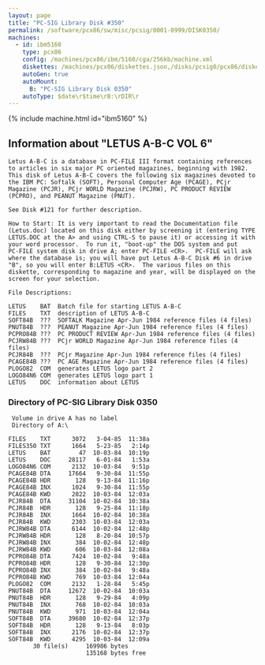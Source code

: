```yaml
---
layout: page
title: "PC-SIG Library Disk #350"
permalink: /software/pcx86/sw/misc/pcsig/0001-0999/DISK0350/
machines:
  - id: ibm5160
    type: pcx86
    config: /machines/pcx86/ibm/5160/cga/256kb/machine.xml
    diskettes: /machines/pcx86/diskettes.json,/disks/pcsig0/pcx86/diskettes.json
    autoGen: true
    autoMount:
      B: "PC-SIG Library Disk 0350"
    autoType: $date\r$time\rB:\rDIR\r
---
```


{% include machine.html id="ibm5160" %}

## Information about "LETUS A-B-C VOL 6"

    Letus A-B-C is a database in PC-FILE III format containing references
    to articles in six major PC oriented magazines, beginning with 1982.
    This disk of Letus A-B-C covers the following six magazines devoted to
    the IBM PC: Softalk (SOFT), Personal Computer Age (PCAGE), PCjr
    Magazine (PCJR), PCjr WORLD Magazine (PCJRW), PC PRODUCT REVIEW
    (PCPRO), and PEANUT Magazine (PNUT).
    
    See Disk #121 for further description.
    
    How to Start: It is very important to read the Documentation file
    (Letus.doc) located on this disk either by screening it (entering TYPE
    LETUS.DOC at the A> and using CTRL-S to pause it) or accessing it with
    your word processor.  To run it, "boot-up" the DOS system and put
    PC-FILE system disk in drive A; enter PC-FILE <CR>.  PC-FILE will ask
    where the database is; you will have put Letus A-B-C Disk #6 in drive
    "B", so you will enter B:LETUS <CR>.  The various files on this
    diskette, corresponding to magazine and year, will be displayed on the
    screen for your selection.
    
    File Descriptions:
    
    LETUS    BAT  Batch file for starting LETUS A-B-C
    FILES    TXT  description of LETUS A-B-C
    SOFT84B  ???  SOFTALK Magazine Apr-Jun 1984 reference files (4 files)
    PNUT84B  ???  PEANUT Magazine Apr-Jun 1984 reference files (4 files)
    PCPRO84B ???  PC PRODUCT REVIEW Apr-Jun 1984 reference files (4 files)
    PCJRW84B ???  PCjr WORLD Magazine Apr-Jun 1984 reference files (4 files)
    PCJR84B  ???  PCjr Magazine Apr-Jun 1984 reference files (4 files)
    PCAGE84B ???  PC AGE Magazine Apr-Jun 1984 reference files (4 files)
    PLOGO82  COM  generates LETUS logo part 2
    LOGO84N6 COM  generates LETUS logo part 1
    LETUS    DOC  information about LETUS

### Directory of PC-SIG Library Disk 0350

     Volume in drive A has no label
     Directory of A:\

    FILES    TXT      3072   3-04-85  11:38a
    FILES350 TXT      1664   5-23-85   2:14p
    LETUS    BAT        47  10-03-84  10:19p
    LETUS    DOC     28117   6-01-84   1:53a
    LOGO84N6 COM      2132  10-03-84   9:51p
    PCAGE84B DTA     17664   9-30-84  11:55p
    PCAGE84B HDR       128   9-13-84  11:16p
    PCAGE84B INX      1024   9-30-84  11:55p
    PCAGE84B KWD      2022  10-03-84  12:03a
    PCJR84B  DTA     31104  10-02-84  10:38a
    PCJR84B  HDR       128   9-25-84  11:18p
    PCJR84B  INX      1664  10-02-84  10:38a
    PCJR84B  KWD      2303  10-03-84  12:03a
    PCJRW84B DTA      6144  10-02-84  12:48p
    PCJRW84B HDR       128   8-20-84  10:57p
    PCJRW84B INX       384  10-02-84  12:48p
    PCJRW84B KWD       606  10-03-84  12:08a
    PCPRO84B DTA      7424  10-02-84   9:48a
    PCPRO84B HDR       128   9-30-84  12:30p
    PCPRO84B INX       384  10-02-84   9:48a
    PCPRO84B KWD       769  10-03-84  12:04a
    PLOGO82  COM      2132   1-28-84   5:45p
    PNUT84B  DTA     12672  10-02-84  10:03a
    PNUT84B  HDR       128   9-29-84   4:09p
    PNUT84B  INX       768  10-02-84  10:03a
    PNUT84B  KWD       971  10-03-84  12:04a
    SOFT84B  DTA     39680  10-02-84  12:37p
    SOFT84B  HDR       128   9-13-84   8:03p
    SOFT84B  INX      2176  10-02-84  12:37p
    SOFT84B  KWD      4295  10-03-84  12:09a
           30 file(s)     169986 bytes
                          135168 bytes free
